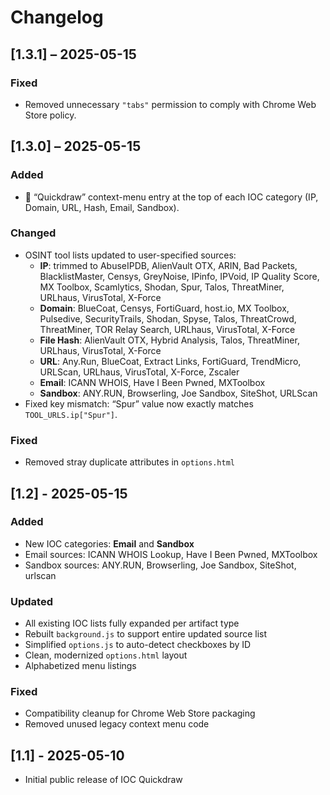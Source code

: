 
# Changelog

## [1.3.1] – 2025-05-15

### Fixed
- Removed unnecessary `"tabs"` permission to comply with Chrome Web Store policy.


## [1.3.0] – 2025-05-15

### Added
- 🏹 “Quickdraw” context-menu entry at the top of each IOC category (IP, Domain, URL, Hash, Email, Sandbox).

### Changed
- OSINT tool lists updated to user-specified sources:
  - **IP**: trimmed to AbuseIPDB, AlienVault OTX, ARIN, Bad Packets, BlacklistMaster, Censys, GreyNoise, IPinfo, IPVoid, IP Quality Score, MX Toolbox, Scamlytics, Shodan, Spur, Talos, ThreatMiner, URLhaus, VirusTotal, X-Force  
  - **Domain**: BlueCoat, Censys, FortiGuard, host.io, MX Toolbox, Pulsedive, SecurityTrails, Shodan, Spyse, Talos, ThreatCrowd, ThreatMiner, TOR Relay Search, URLhaus, VirusTotal, X-Force  
  - **File Hash**: AlienVault OTX, Hybrid Analysis, Talos, ThreatMiner, URLhaus, VirusTotal, X-Force  
  - **URL**: Any.Run, BlueCoat, Extract Links, FortiGuard, TrendMicro, URLScan, URLhaus, VirusTotal, X-Force, Zscaler  
  - **Email**: ICANN WHOIS, Have I Been Pwned, MXToolbox  
  - **Sandbox**: ANY.RUN, Browserling, Joe Sandbox, SiteShot, URLScan  
- Fixed key mismatch: “Spur” value now exactly matches `TOOL_URLS.ip["Spur"]`.

### Fixed
- Removed stray duplicate attributes in `options.html`


## [1.2] - 2025-05-15
### Added
- New IOC categories: **Email** and **Sandbox**
- Email sources: ICANN WHOIS Lookup, Have I Been Pwned, MXToolbox
- Sandbox sources: ANY.RUN, Browserling, Joe Sandbox, SiteShot, urlscan

### Updated
- All existing IOC lists fully expanded per artifact type
- Rebuilt `background.js` to support entire updated source list
- Simplified `options.js` to auto-detect checkboxes by ID
- Clean, modernized `options.html` layout
- Alphabetized menu listings

### Fixed
- Compatibility cleanup for Chrome Web Store packaging
- Removed unused legacy context menu code

## [1.1] - 2025-05-10
- Initial public release of IOC Quickdraw
